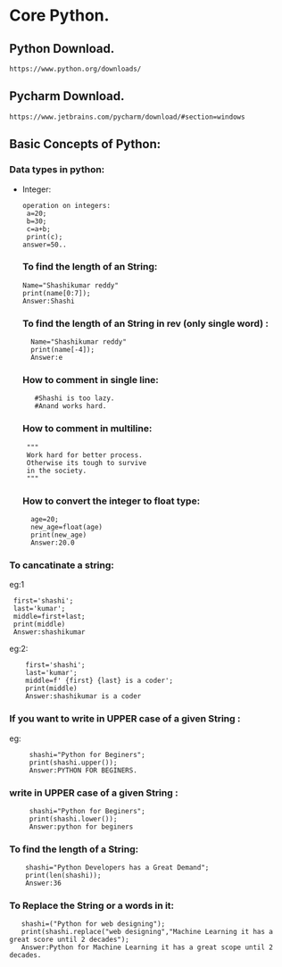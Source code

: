 # Core Python.
## Python Download.

    https://www.python.org/downloads/
    
## Pycharm Download.
    https://www.jetbrains.com/pycharm/download/#section=windows

## Basic Concepts of Python:
### Data types in python:
 * Integer:
            
       operation on integers:
        a=20;
        b=30;
        c=a+b;
        print(c);
       answer=50..
   ### To find the length of an String:
       Name="Shashikumar reddy"
       print(name[0:7]);
       Answer:Shashi
    ### To find the length of an String in rev (only single word) :
         Name="Shashikumar reddy"
         print(name[-4]);
         Answer:e
   ### How to comment in single line:
      
          #Shashi is too lazy.
          #Anand works hard.
   ### How to comment in multiline:
        """
        Work hard for better process.
        Otherwise its tough to survive 
        in the society.
        """
   ### How to convert the integer to float type:
         age=20;
         new_age=float(age)
         print(new_age)
         Answer:20.0
         
  ### To cancatinate a string:
  eg:1
  
     first='shashi';
     last='kumar';
     middle=first+last;
     print(middle)
     Answer:shashikumar
   eg:2:
   
        first='shashi';
        last='kumar';
        middle=f' {first} {last} is a coder';
        print(middle)
        Answer:shashikumar is a coder
     
   ### If you want to write in UPPER case of a given String :
   eg:
             
         shashi="Python for Beginers";
         print(shashi.upper());
         Answer:PYTHON FOR BEGINERS.
       
   ###  write in UPPER case of a given String :
         shashi="Python for Beginers";
         print(shashi.lower());
         Answer:python for beginers
         
   ### To find the length of a String:
        shashi="Python Developers has a Great Demand";
        print(len(shashi));
        Answer:36
   ### To Replace the String or  a words in it:
       shashi=("Python for web designing");
       print(shashi.replace("web designing","Machine Learning it has a great score until 2 decades");
       Answer:Python for Machine Learning it has a great scope until 2 decades.
   
         
        
      
   
        
   
